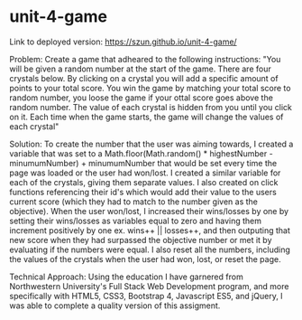 # unit-4-game

Link to deployed version: https://szun.github.io/unit-4-game/


Problem: Create a game that adheared to the following instructions: 
"You will be given a random number at the start of the game.
There are four crystals below. By clicking on a crystal you will add a specific amount of points to your total score.
You win the game by matching your total score to random number, you loose the game if your ottal score goes above the random number.
The value of each crystal is hidden from you until you click on it.
Each time when the game starts, the game will change the values of each crystal"

Solution: To create the number that the user was aiming towards, I created a variable that was set to a Math.floor(Math.random() * highestNumber - minumumNumber) + minumumNumber that would be set every time the page was loaded or the user had won/lost. I created a similar variable for each of the crystals, giving them separate values. I also created on click functions referencing their id's which would add their value to the users current score (which they had to match to the number given as the objective). When the user won/lost, I increased their wins/losses by one by setting their wins/losses as variables equal to zero and having them increment positively by one ex. wins++ || losses++, and then outputing that new score when they had surpassed the objective number or met it by evaluating if the numbers were equal. I also reset all the numbers, including the values of the crystals when the user had won, lost, or reset the page. 

Technical Approach: Using the education I have garnered from Northwestern University's Full Stack Web Development program, and more specifically with HTML5, CSS3, Bootstrap 4, Javascript ES5, and jQuery, I was able to complete a quality version of this assigment.
